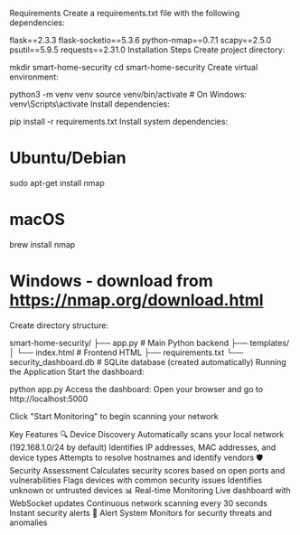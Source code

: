Requirements
Create a requirements.txt file with the following dependencies:

flask==2.3.3
flask-socketio==5.3.6
python-nmap==0.7.1
scapy==2.5.0
psutil==5.9.5
requests==2.31.0
Installation Steps
Create project directory:

mkdir smart-home-security
cd smart-home-security
Create virtual environment:

python3 -m venv venv
source venv/bin/activate  # On Windows: venv\Scripts\activate
Install dependencies:

pip install -r requirements.txt
Install system dependencies:

# Ubuntu/Debian
sudo apt-get install nmap

# macOS
brew install nmap

# Windows - download from https://nmap.org/download.html
Create directory structure:

smart-home-security/
├── app.py                 # Main Python backend
├── templates/
│   └── index.html        # Frontend HTML
├── requirements.txt
└── security_dashboard.db # SQLite database (created automatically)
Running the Application
Start the dashboard:

python app.py
Access the dashboard: Open your browser and go to http://localhost:5000

Click "Start Monitoring" to begin scanning your network

Key Features
🔍 Device Discovery
Automatically scans your local network (192.168.1.0/24 by default)
Identifies IP addresses, MAC addresses, and device types
Attempts to resolve hostnames and identify vendors
🛡️ Security Assessment
Calculates security scores based on open ports and vulnerabilities
Flags devices with common security issues
Identifies unknown or untrusted devices
📊 Real-time Monitoring
Live dashboard with WebSocket updates
Continuous network scanning every 30 seconds
Instant security alerts
🚨 Alert System
Monitors for security threats and anomalies
